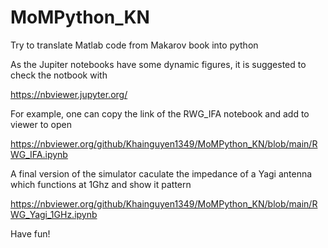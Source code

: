 # MoMPython_KN
Try to translate Matlab code from Makarov book into python

As the Jupiter notebooks have some dynamic figures, it is suggested to check the notbook with

https://nbviewer.jupyter.org/

For example, one can copy the link of the RWG_IFA notebook and add to viewer to open

https://nbviewer.org/github/Khainguyen1349/MoMPython_KN/blob/main/RWG_IFA.ipynb

A final version of the simulator caculate the impedance of a Yagi antenna which functions at 1Ghz and show it pattern

https://nbviewer.org/github/Khainguyen1349/MoMPython_KN/blob/main/RWG_Yagi_1GHz.ipynb

Have fun!
